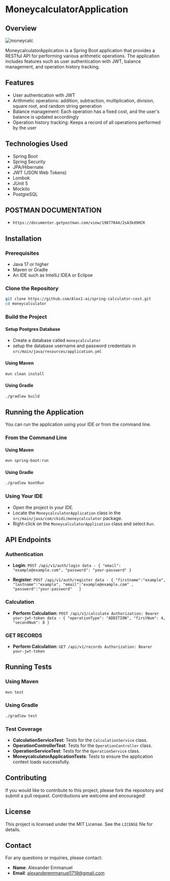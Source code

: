 # MoneycalculatorApplication

## Overview
![moneycalc](https://github.com/user-attachments/assets/ab12cdfc-4e4f-4d94-89fe-b341b974ee02)

MoneycalculatorApplication is a Spring Boot application that provides a RESTful API for performing various arithmetic operations. The application includes features such as user authentication with JWT, balance management, and operation history tracking.

## Features

- User authentication with JWT
- Arithmetic operations: addition, subtraction, multiplication, division, square root, and random string generation
- Balance management: Each operation has a fixed cost, and the user's balance is updated accordingly
- Operation history tracking: Keeps a record of all operations performed by the user

## Technologies Used

- Spring Boot
- Spring Security
- JPA/Hibernate
- JWT (JSON Web Tokens)
- Lombok
- JUnit 5
- Mockito
- PostgreSQL

## POSTMAN DOCUMENTATION
- `https://documenter.getpostman.com/view/19877044/2sA3kd9HCR`

## Installation

### Prerequisites

- Java 17 or higher
- Maven or Gradle
- An IDE such as IntelliJ IDEA or Eclipse

### Clone the Repository

```bash
git clone https://github.com/Alex1-ai/spring-calculator-cost.git
cd moneycalculator
```

### Build the Project


#### Setup Postgres Database
- Create a database called ` moneycalculator `
- setup the database username and password credentials in `src/main/java/resources/application.yml`


#### Using Maven
```bash
mvn clean install
```

#### Using Gradle

```bash
./gradlew build
```

## Running the Application

You can run the application using your IDE or from the command line.

### From the Command Line

#### Using Maven

```bash
mvn spring-boot:run
```

#### Using Gradle

```bash
./gradlew bootRun
```

### Using Your IDE

- Open the project in your IDE.
- Locate the `MoneycalculatorApplication` class in the `src/main/java/com/chidi/moneycalculator` package.
- Right-click on the `MoneycalculatorApplication` class and select `Run`.

## API Endpoints

### Authentication

- **Login**: `POST /api/v1/auth/login
  data - {
        "email": "example@example.com",
        "password": "your-password"
  }
`
   
- **Register**: `POST /api/v1/auth/register
   data - {
      "firstname":"example",
       "lastname":"example",
       "email":"example@example.com" ,
        "password":"your-password"   }
  `


### Calculation

- **Perform Calculation**: `POST /api/v1/calculate
  Authorization: Bearer your-jwt-token
  data - {
     "operationType": "ADDITION",
     "firstNum": 4,
     "secondNum": 8
  }`

### GET RECORDS

- **Perform Calculation**: `GET /api/v1/records
  Authorization: Bearer your-jwt-token
`
## Running Tests

### Using Maven

```bash
mvn test
```

### Using Gradle

```bash
./gradlew test
```

### Test Coverage

- **CalculationServiceTest**: Tests for the `CalculationService` class.
- **OperationControllerTest**: Tests for the `OperationController` class.
- **OperationServiceTest**: Tests for the `OperationService` class.
- **MoneycalculatorApplicationTests**: Tests to ensure the application context loads successfully.

## Contributing

If you would like to contribute to this project, please fork the repository and submit a pull request. Contributions are welcome and encouraged!

## License

This project is licensed under the MIT License. See the `LICENSE` file for details.

## Contact

For any questions or inquiries, please contact:

- **Name**: Alexander Emmanuel
- **Email**: alexanderemmanuel1719@gmail.com
